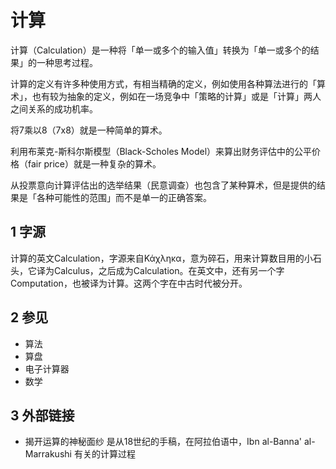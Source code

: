 # 计算



计算（Calculation）是一种将「单一或多个的输入值」转换为「单一或多个的结果」的一种思考过程。

计算的定义有许多种使用方式，有相当精确的定义，例如使用各种算法进行的「算术」，也有较为抽象的定义，例如在一场竞争中「策略的计算」或是「计算」两人之间关系的成功机率。

将7乘以8（7x8）就是一种简单的算术。

利用布莱克-斯科尔斯模型（Black-Scholes Model）来算出财务评估中的公平价格（fair price）就是一种复杂的算术。

从投票意向计算评估出的选举结果（民意调查）也包含了某种算术，但是提供的结果是「各种可能性的范围」而不是单一的正确答案。



## 1 字源

计算的英文Calculation，字源来自Κάχληκα，意为碎石，用来计算数目用的小石头，它译为Calculus，之后成为Calculation。在英文中，还有另一个字Computation，也被译为计算。这两个字在中古时代被分开。



## 2 参见

* 算法
* 算盘
* 电子计算器
* 数学



## 3 外部链接

* 揭开运算的神秘面纱 是从18世纪的手稿，在阿拉伯语中，Ibn al-Banna' al-Marrakushi 有关的计算过程



